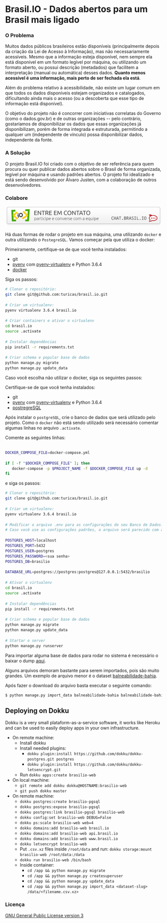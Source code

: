 # Brasil.IO - Dados abertos para um Brasil mais ligado

### O Problema

Muitos dados públicos brasileiros estão disponíveis (principalmente depois da
criação da Lei de Acesso à Informação), mas não necessariamente acessíveis.
Mesmo que a informação esteja disponível, nem sempre ela está disponível em um
formato legível por máquina, ou utilizando um formato aberto, ou possui
descrição (metadados) que facilitem a interpretação (manual ou automática)
desses dados. **Quanto menos acessível é uma informação, mais perto de ser
fechada ela está**.

Além do problema relativo à acessibilidade, não existe um lugar comum em que
todos os dados disponíveis estejam organizados e catalogados, dificultando
ainda mais o acesso (ou a descoberta que esse tipo de informação está
disponível).

O objetivo do projeto não é concorrer com iniciativas correlatas do Governo
(como o dados.gov.br) e de outras organizações -- pelo contrário, gostaríamos
de disponibilizar os dados que essas organizações já disponibilizam, porém de
forma integrada e estruturada, permitindo a qualquer um (independente de
vínculo) possa disponibilizar dados, independente da fonte.


### A Solução

O projeto Brasil.IO foi criado com o objetivo de ser referência para quem
procura ou quer publicar dados abertos sobre o Brasil de forma organizada,
legível por máquina e usando padrões abertos. O projeto foi idealizado e está
sendo desenvolvido por Álvaro Justen, com a colaboração de outros
desenvolvedores.


### Colabore

[![Entre em contato com o Brasil.IO por chat!](docs/chat-banner.png)](https://chat.brasil.io/)


Há duas formas de rodar o projeto em sua máquina, uma utilizando `docker` e outra utilizando o `PostegreSQL`.
Vamos começar pela que utiliza o docker:

Primeiramente, certifique-se de que você tenha instalados:

- git
- [pyenv](https://github.com/pyenv/pyenv) com
  [pyenv-virtualenv](https://github.com/pyenv/pyenv-virtualenv) e Python 3.6.4
- [docker](https://www.docker.com/)

Siga os passos:

```bash
# Clonar o repositório:
git clone git@github.com:turicas/brasil.io.git

# Criar um virtualenv:
pyenv virtualenv 3.6.4 brasil.io

# Criar containers e ativar o virtualenv
cd brasil.io
source .activate

# Instalar dependências
pip install -r requirements.txt

# Criar schema e popular base de dados
python manage.py migrate
python manage.py update_data
```

Caso você escolha não utilizar o docker, siga os seguintes passos:

Certifique-se de que você tenha instalados:

- git
- [pyenv](https://github.com/pyenv/pyenv) com
  [pyenv-virtualenv](https://github.com/pyenv/pyenv-virtualenv) e Python 3.6.4
- [postregreSQL](https://www.postgresql.org/)

Após instalar o `postgreSQL`, crie o banco de dados que será utilizado pelo projeto.
Como o `docker` não está sendo utilizado será necessário comentar algumas linhas no arquivo `.activate`.

Comente as seguintes linhas:

```bash

DOCKER_COMPOSE_FILE=docker-compose.yml

if [ -f "$DOCKER_COMPOSE_FILE" ]; then
   docker-compose -p $PROJECT_NAME -f $DOCKER_COMPOSE_FILE up -d
fi
```

e siga os passos:

```bash
# Clonar o repositório:
git clone git@github.com:turicas/brasil.io.git

# Criar um virtualenv:
pyenv virtualenv 3.6.4 brasil.io

# Modificar o arquivo .env para as configurações do seu Banco de Dados.
# Caso você use as configurações padrões, o arquivo será parecido com algo assim:

POSTGRES_HOST=localhost
POSTGRES_PORT=5432
POSTGRES_USER=postgres
POSTGRES_PASSWORD=<sua senha>
POSTGRES_DB=brasilio

DATABASE_URL=postgres://postgres:postgres@127.0.0.1:5432/brasilio

# Ativar o virtualenv
cd brasil.io
source .activate

# Instalar dependências
pip install -r requirements.txt

# Criar schema e popular base de dados
python manage.py migrate
python manage.py update_data

# Startar o server
python manage.py runserver
```

Para importar alguma base de dados para rodar no sistema é necessário o baixar o dump [aqui](https://drive.google.com/drive/u/0/folders/1yJyDFbTfX8w3uEJ9mTIN3Jow5TvJsYo7).

Alguns arquivos demoram bastante para serem importados, pois são muito grandes. Um exemplo de arquivo menor é o dataset [balneabilidade-bahia](https://drive.google.com/file/d/1-Ctem8laBPl9MBlbkoxqzEZU1paZZTA8/view?usp=sharing).

Após fazer o download do arquivo basta executar o seguinte comando:

```bash
$ python manage.py import_data balneabilidade-bahia balneabilidade-bahia.csv.xz

```


## Deploying on Dokku

Dokku is a very small plataform-as-a-service software, it works like Heroku
and can be used to easily deploy apps in your own infrastructure.

- On remote machine:
  - Install dokku
  - Install needed plugins:
    - `dokku plugin:install https://github.com/dokku/dokku-postgres.git postgres`
    - `dokku plugin:install https://github.com/dokku/dokku-letsencrypt.git`
  - Run `dokku apps:create brasilio-web`
- On local machine:
  - `git remote add dokku dokku@HOSTNAME:brasilio-web`
  - `git push dokku master`
- On remote machine:
  - `dokku postgres:create brasilio-pgsql`
  - `dokku postgres:expose brasilio-pgsql`
  - `dokku postgres:link brasilio-pgsql brasilio-web`
  - `dokku config:set brasilio-web DEBUG=False`
  - `dokku ps:scale brasilio-web web=4`
  - `dokku domains:add brasilio-web brasil.io`
  - `dokku domains:add brasilio-web api.brasil.io`
  - `dokku domains:add brasilio-web www.brasil.io`
  - `dokku letsencrypt brasilio-web`
  - Put `.csv.xz` files inside `/root/data` and run: `dokku storage:mount brasilio-web /root/data:/data`
  - `dokku run brasilio-web /bin/bash`
  - Inside container:
    - `cd /app && python manage.py migrate`
    - `cd /app && python manage.py createsuperuser`
    - `cd /app && python manage.py update_data`
    - `cd /app && python manage.py import_data <dataset-slug> /data/<filename.csv.xz>`


### Licença

[GNU General Public License version 3](https://www.gnu.org/licenses/gpl.html)
